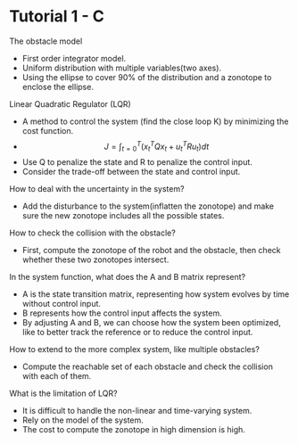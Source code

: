 # Tutorial 1 - C

The obstacle model

- First order integrator model.
- Uniform distribution with multiple variables(two axes).
- Using the ellipse to cover 90% of the distribution and a zonotope to enclose the ellipse.

Linear Quadratic Regulator (LQR)

- A method to control the system (find the close loop K) by minimizing the cost function.
- $$J = \int_{t=0}^{T} (x_t^T Q x_t + u_t^T R u_t)dt$$
- Use Q to penalize the state and R to penalize the control input.
- Consider the trade-off between the state and control input.

How to deal with the uncertainty in the system?

- Add the disturbance to the system(inflatten the zonotope) and make sure the new zonotope includes all the possible states.

How to check the collision with the obstacle?

- First, compute the zonotope of the robot and the obstacle, then check whether these two zonotopes intersect.

In the system function, what does the A and B matrix represent?

- A is the state transition matrix, representing how system evolves by time without control input.
- B represents how the control input affects the system.
- By adjusting A and B, we can choose how the system been optimized, like to better track the reference or to reduce the control input.

How to extend to the more complex system, like multiple obstacles?

- Compute the reachable set of each obstacle and check the collision with each of them.

What is the limitation of LQR?

- It is difficult to handle the non-linear and time-varying system.
- Rely on the model of the system.
- The cost to compute the zonotope in high dimension is high.
